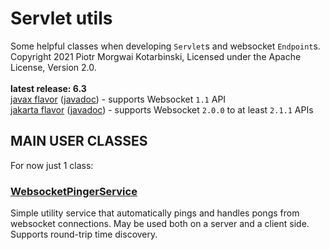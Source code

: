 # Servlet utils

Some helpful classes when developing `Servlet`s and websocket `Endpoint`s.<br/>
Copyright 2021 Piotr Morgwai Kotarbinski, Licensed under the Apache License, Version 2.0.<br/>
<br/>
**latest release: 6.3**<br/>
[javax flavor](https://search.maven.org/artifact/pl.morgwai.base/servlet-utils/6.3-javax/jar)
([javadoc](https://javadoc.io/doc/pl.morgwai.base/servlet-utils/6.3-javax)) - supports Websocket `1.1` API<br/>
[jakarta flavor](https://search.maven.org/artifact/pl.morgwai.base/servlet-utils/6.3-jakarta/jar)
([javadoc](https://javadoc.io/doc/pl.morgwai.base/servlet-utils/6.3-jakarta)) - supports Websocket `2.0.0` to at least `2.1.1` APIs


## MAIN USER CLASSES

For now just 1 class:
### [WebsocketPingerService](https://javadoc.io/doc/pl.morgwai.base/servlet-utils/latest/pl/morgwai/base/servlet/utils/WebsocketPingerService.html)
Simple utility service that automatically pings and handles pongs from websocket connections. May be used both on a server and a client side. Supports round-trip time discovery.
